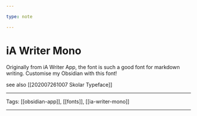 ```yaml
---

type: note

---
```


# iA Writer Mono

Originally from iA Writer App, the font is such a good font for markdown writing. Customise my Obsidian with this font!

see also [[202007261007 Skolar Typeface]]

---

Tags: [[obsidian-app]], [[fonts]], [[ia-writer-mono]]

---